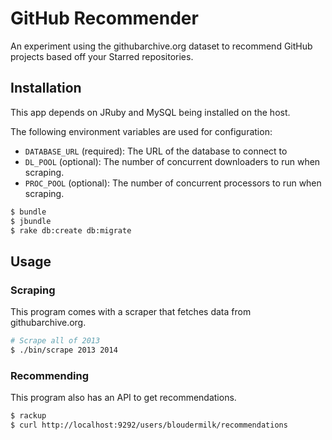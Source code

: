# GitHub Recommender

An experiment using the githubarchive.org dataset to recommend GitHub projects
based off your Starred repositories.

## Installation

This app depends on JRuby and MySQL being installed on the host.

The following environment variables are used for configuration:

* `DATABASE_URL` (required): The URL of the database to connect to
* `DL_POOL` (optional): The number of concurrent downloaders to run when
  scraping.
* `PROC_POOL` (optional): The number of concurrent processors to run when
  scraping.

```bash
$ bundle
$ jbundle
$ rake db:create db:migrate
```

## Usage

### Scraping

This program comes with a scraper that fetches data from githubarchive.org.

```bash
# Scrape all of 2013
$ ./bin/scrape 2013 2014
```

### Recommending

This program also has an API to get recommendations.

```bash
$ rackup
$ curl http://localhost:9292/users/bloudermilk/recommendations
```
